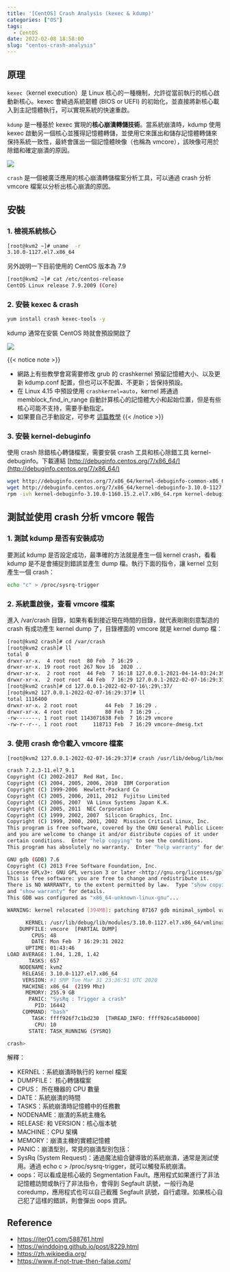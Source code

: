 ```yaml
---
title: '[CentOS] Crash Analysis (kexec & kdump)'
categories: ["OS"]
tags:
  - CentOS
date: 2022-02-08 18:58:00
slug: "centos-crash-analysis"
---
```

## 原理
`kexec`（kernel execution）是 Linux 核心的一種機制，允許從當前執行的核心啟動新核心。kexec 會繞過系統韌體 (BIOS or UEFI) 的初始化，並直接將新核心載入到主記憶體執行，可以實現系統的快速重啟。
<!--more-->
`kdump` 是一種基於 kexec 實現的**核心崩潰轉儲技術**。當系統崩潰時，kdump 使用 kexec 啟動另一個核心並獲得記憶體轉儲，並使用它來匯出和儲存記憶體轉儲來保持系統一致性，最終會匯出一個記憶體映像（也稱為 vmcore），該映像可用於除錯和確定崩潰的原因。

![](https://imgur.com/qVB7Gv4.png)

`crash` 是一個被廣泛應用的核心崩潰轉儲檔案分析工具，可以通過 crash 分析 vmcore 檔案以分析出核心崩潰的原因。

## 安裝

### 1. 檢視系統核心
```bash
[root@kvm2 ~]# uname  -r
3.10.0-1127.el7.x86_64
```
另外說明一下目前使用的 CentOS 版本為 7.9
```bash
[root@kvm2 ~]# cat /etc/centos-release
CentOS Linux release 7.9.2009 (Core)
```

### 2. 安裝 kexec & crash
```bash
yum install crash kexec-tools -y
```
kdump 通常在安裝 CentOS 時就會預設開啟了

![](https://imgur.com/3tNR6NA.png)

{{< notice note >}}
- 網路上有些教學會寫需要修改 grub 的 crashkernel 預留記憶體大小、以及更新 kdump.conf 配置，但也可以不配置、不更新；皆保持預設。
- 在 Linux 4.15 中預設使用 `crashkernel=auto`，kernel 將通過 memblock_find_in_range 自動計算核心的記憶體大小和起始位置，但是有些核心可能不支持，需要手動指定。
- 如果要自己手動設定，可參考 <a href="https://www.linuxtechi.com/how-to-enable-kdump-on-rhel-7-and-centos-7/">這篇教學</a>
{{< /notice >}}

### 3. 安裝 kernel-debuginfo
使用 crash 除錯核心轉儲檔案，需要安裝 crash 工具和核心除錯工具 kernel-debuginfo。下載連結 [http://debuginfo.centos.org/7/x86_64/](http://debuginfo.centos.org/7/x86_64/)
```bash
wget http://debuginfo.centos.org/7/x86_64/kernel-debuginfo-common-x86_64-3.10.0-1127.el7.x86_64.rpm
wget http://debuginfo.centos.org/7/x86_64/kernel-debuginfo-3.10.0-1127.el7.x86_64.rpm
rpm -ivh kernel-debuginfo-3.10.0-1160.15.2.el7.x86_64.rpm kernel-debuginfo-common-x86_64-3.10.0-1160.15.2.el7.x86_64.rpm
```

## 測試並使用 crash 分析 vmcore 報告
### 1.  測試 kdump 是否有安裝成功
要測試 kdump 是否設定成功，最準確的方法就是產生一個 kernel crash，看看 kdump 是不是會捕捉到錯誤並產生 dump 檔。執行下面的指令，讓 kernel 立刻產生一個 crash：
```bash
echo "c" > /proc/sysrq-trigger
```

### 2. 系統重啟後，查看 vmcore 檔案
進入 /var/crash 目錄，如果有看到接近現在時間的目錄，就代表剛剛刻意製造的 crash 有成功產生 kernel dump 了，目錄裡面的 vmcore 就是 kernel dump 檔：
```bash
[root@kvm2 crash]# cd /var/crash
[root@kvm2 crash]# ll
total 0
drwxr-xr-x.  4 root root  80 Feb  7 16:29 .
drwxr-xr-x. 19 root root 267 Nov 16  2020 ..
drwxr-xr-x.  2 root root  44 Feb  7 16:18 127.0.0.1-2021-04-14-03:24:39
drwxr-xr-x.  2 root root  44 Feb  7 16:29 127.0.0.1-2022-02-07-16:29:37
[root@kvm2 crash]# cd 127.0.0.1-2022-02-07-16\:29\:37/
[root@kvm2 127.0.0.1-2022-02-07-16:29:37]# ll
total 1116400
drwxr-xr-x. 2 root root         44 Feb  7 16:29 .
drwxr-xr-x. 4 root root         80 Feb  7 16:29 ..
-rw-------. 1 root root 1143071638 Feb  7 16:29 vmcore
-rw-r--r--. 1 root root     118713 Feb  7 16:29 vmcore-dmesg.txt
```

### 3.  使用 crash 命令載入 vmcore 檔案

```bash
[root@kvm2 127.0.0.1-2022-02-07-16:29:37]# crash /usr/lib/debug/lib/modules/3.10.0-1127.el7.x86_64/vmlinux vmcore

crash 7.2.3-11.el7_9.1
Copyright (C) 2002-2017  Red Hat, Inc.
Copyright (C) 2004, 2005, 2006, 2010  IBM Corporation
Copyright (C) 1999-2006  Hewlett-Packard Co
Copyright (C) 2005, 2006, 2011, 2012  Fujitsu Limited
Copyright (C) 2006, 2007  VA Linux Systems Japan K.K.
Copyright (C) 2005, 2011  NEC Corporation
Copyright (C) 1999, 2002, 2007  Silicon Graphics, Inc.
Copyright (C) 1999, 2000, 2001, 2002  Mission Critical Linux, Inc.
This program is free software, covered by the GNU General Public License,
and you are welcome to change it and/or distribute copies of it under
certain conditions.  Enter "help copying" to see the conditions.
This program has absolutely no warranty.  Enter "help warranty" for details.

GNU gdb (GDB) 7.6
Copyright (C) 2013 Free Software Foundation, Inc.
License GPLv3+: GNU GPL version 3 or later <http://gnu.org/licenses/gpl.html>
This is free software: you are free to change and redistribute it.
There is NO WARRANTY, to the extent permitted by law.  Type "show copying"
and "show warranty" for details.
This GDB was configured as "x86_64-unknown-linux-gnu"...

WARNING: kernel relocated [394MB]: patching 87167 gdb minimal_symbol values

      KERNEL: /usr/lib/debug/lib/modules/3.10.0-1127.el7.x86_64/vmlinux
    DUMPFILE: vmcore  [PARTIAL DUMP]
        CPUS: 48
        DATE: Mon Feb  7 16:29:31 2022
      UPTIME: 01:43:46
LOAD AVERAGE: 1.04, 1.28, 1.42
       TASKS: 657
    NODENAME: kvm2
     RELEASE: 3.10.0-1127.el7.x86_64
     VERSION: #1 SMP Tue Mar 31 23:36:51 UTC 2020
     MACHINE: x86_64  (2199 Mhz)
      MEMORY: 255.9 GB
       PANIC: "SysRq : Trigger a crash"
         PID: 16442
     COMMAND: "bash"
        TASK: ffff926f7c1bd230  [THREAD_INFO: ffff926ca58b0000]
         CPU: 10
       STATE: TASK_RUNNING (SYSRQ)

crash>

```

解釋：
- KERNEL：系統崩潰時執行的 kernel 檔案
- DUMPFILE： 核心轉儲檔案
- CPUS： 所在機器的 CPU 數量
- DATE：系統崩潰的時間
- TASKS：系統崩潰時記憶體中的任務數
- NODENAME：崩潰的系統主機名
- RELEASE: 和 VERSION：核心版本號
- MACHINE：CPU 架構
- MEMORY：崩潰主機的實體記憶體
- PANIC：崩潰型別，常見的崩潰型別包括：
- SysRq (System Request)：通過魔法組合鍵導致的系統崩潰，通常是測試使用。通過 echo c > /proc/sysrq-trigger，就可以觸發系統崩潰。
- oops：可以看成是核心級的 Segmentation Fault。應用程式如果進行了非法記憶體訪問或執行了非法指令，會得到 Segfault 訊號，一般行為是 coredump，應用程式也可以自己截獲 Segfault 訊號，自行處理。如果核心自己犯了這樣的錯誤，則會彈出 oops 資訊。

## Reference
- https://iter01.com/588761.html
- https://winddoing.github.io/post/8229.html
- https://zh.wikipedia.org/
- https://www.if-not-true-then-false.com/